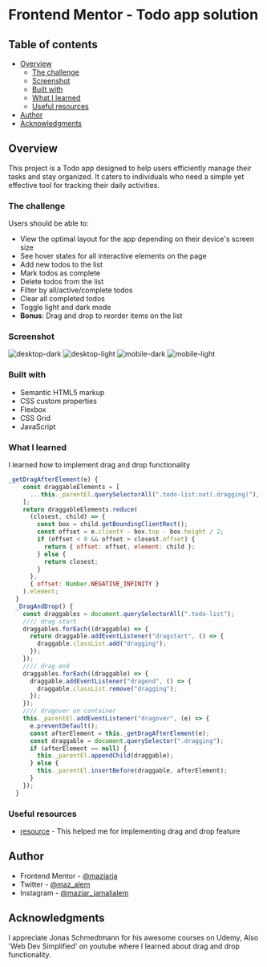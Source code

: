 # Frontend Mentor - Todo app solution

## Table of contents

- [Overview](#overview)
  - [The challenge](#the-challenge)
  - [Screenshot](#screenshot)
  - [Built with](#built-with)
  - [What I learned](#what-i-learned)
  - [Useful resources](#useful-resources)
- [Author](#author)
- [Acknowledgments](#acknowledgments)

## Overview

This project is a Todo app designed to help users efficiently manage their tasks and stay organized. It caters to individuals who need a simple yet effective tool for tracking their daily activities.

### The challenge

Users should be able to:

- View the optimal layout for the app depending on their device's screen size
- See hover states for all interactive elements on the page
- Add new todos to the list
- Mark todos as complete
- Delete todos from the list
- Filter by all/active/complete todos
- Clear all completed todos
- Toggle light and dark mode
- **Bonus**: Drag and drop to reorder items on the list

### Screenshot

![desktop-dark](./images/Screenshot%20desktop-dark.png)
![desktop-light](./images/Screenshot%20desktop-light.png)
![mobile-dark](./images/Screenshot%20mobile-dark.png)
![mobile-light](./images/Screen%20Shot%20mobile-light.png)

### Built with

- Semantic HTML5 markup
- CSS custom properties
- Flexbox
- CSS Grid
- JavaScript

### What I learned

I learned how to implement drag and drop functionality

```js
_getDragAfterElement(e) {
    const draggableElements = [
      ...this._parentEl.querySelectorAll(".todo-list:not(.dragging)"),
    ];
    return draggableElements.reduce(
      (closest, child) => {
        const box = child.getBoundingClientRect();
        const offset = e.clientY - box.top - box.height / 2;
        if (offset < 0 && offset > closest.offset) {
          return { offset: offset, element: child };
        } else {
          return closest;
        }
      },
      { offset: Number.NEGATIVE_INFINITY }
    ).element;
  }
  _DragAndDrop() {
    const draggables = document.querySelectorAll(".todo-list");
    //// drag start
    draggables.forEach((draggable) => {
      return draggable.addEventListener("dragstart", () => {
        draggable.classList.add("dragging");
      });
    });
    //// drag end
    draggables.forEach((draggable) => {
      draggable.addEventListener("dragend", () => {
        draggable.classList.remove("dragging");
      });
    });
    //// dragover on container
    this._parentEl.addEventListener("dragover", (e) => {
      e.preventDefault();
      const afterElement = this._getDragAfterElement(e);
      const draggable = document.querySelector(".dragging");
      if (afterElement == null) {
        this._parentEl.appendChild(draggable);
      } else {
        this._parentEl.insertBefore(draggable, afterElement);
      }
    });
  }
```

### Useful resources

- [resource](https://www.youtube.com/watch?v=jfYWwQrtzzY&t=7s) - This helped me for implementing drag and drop feature

## Author

- Frontend Mentor - [@maziarja](https://www.frontendmentor.io/profile/maziarja)
- Twitter - [@maz_alem](www.https://x.com/maz_alem)
- Instagram - [@maziar_jamalialem](https://www.instagram.com/maziar_jamalialem)

## Acknowledgments

I appreciate Jonas Schmedtmann for his awesome courses on Udemy,
Also 'Web Dev Simplified' on youtube where I learned about drag and drop functionality.
